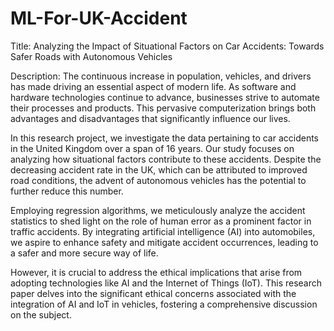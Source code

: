# ML-For-UK-Accident

Title: Analyzing the Impact of Situational Factors on Car Accidents: Towards Safer Roads with Autonomous Vehicles

Description:
The continuous increase in population, vehicles, and drivers has made driving an essential aspect of modern life. As software and hardware technologies continue to advance, businesses strive to automate their processes and products. This pervasive computerization brings both advantages and disadvantages that significantly influence our lives.

In this research project, we investigate the data pertaining to car accidents in the United Kingdom over a span of 16 years. Our study focuses on analyzing how situational factors contribute to these accidents. Despite the decreasing accident rate in the UK, which can be attributed to improved road conditions, the advent of autonomous vehicles has the potential to further reduce this number.

Employing regression algorithms, we meticulously analyze the accident statistics to shed light on the role of human error as a prominent factor in traffic accidents. By integrating artificial intelligence (AI) into automobiles, we aspire to enhance safety and mitigate accident occurrences, leading to a safer and more secure way of life.

However, it is crucial to address the ethical implications that arise from adopting technologies like AI and the Internet of Things (IoT). This research paper delves into the significant ethical concerns associated with the integration of AI and IoT in vehicles, fostering a comprehensive discussion on the subject.
